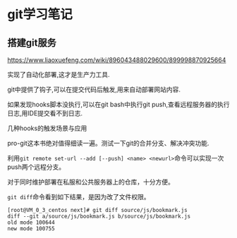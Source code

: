 # git学习笔记

## 搭建git服务

https://www.liaoxuefeng.com/wiki/896043488029600/899998870925664

实现了自动化部署,这才是生产力工具.

git中提供了钩子,可以在提交代码后触发,用来自动部署网站内容.

<!-- more -->

如果发现hooks脚本没执行,可以在git bash中执行git push,查看远程服务器的执行日志,用IDE提交看不到日志.

几种hooks的触发场景与应用

pro-git这本书绝对值得细读一遍。测试一下git的合并分支、解决冲突功能.

利用`git remote set-url --add [--push] <name> <newurl>`命令可以实现一次push两个远程分支。

对于同时维护部署在私服和公共服务器上的仓库，十分方便。

`git diff`命令看到如下结果，是因为改了文件权限。

```shell script
[root@VM_0_3_centos next]# git diff source/js/bookmark.js
diff --git a/source/js/bookmark.js b/source/js/bookmark.js
old mode 100644
new mode 100755
```
